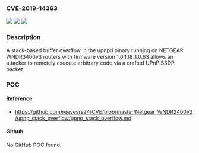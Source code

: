 ### [CVE-2019-14363](https://cve.mitre.org/cgi-bin/cvename.cgi?name=CVE-2019-14363)
![](https://img.shields.io/static/v1?label=Product&message=n%2Fa&color=blue)
![](https://img.shields.io/static/v1?label=Version&message=n%2Fa&color=blue)
![](https://img.shields.io/static/v1?label=Vulnerability&message=n%2Fa&color=brighgreen)

### Description

A stack-based buffer overflow in the upnpd binary running on NETGEAR WNDR3400v3 routers with firmware version 1.0.1.18_1.0.63 allows an attacker to remotely execute arbitrary code via a crafted UPnP SSDP packet.

### POC

#### Reference
- https://github.com/reevesrs24/CVE/blob/master/Netgear_WNDR2400v3/upnp_stack_overflow/upnp_stack_overflow.md

#### Github
No GitHub POC found.


